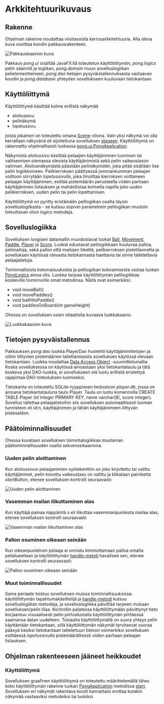 # Arkkitehtuurikuvaus

## Rakenne

Ohjelman rakenne noudattaa viisitasoista kerrosarkkitehtuuria. Alla oleva kuva osoittaa koodin pakkausrakenteen.

![Pakkauskaavion kuva](https://github.com/heidihas/otm-harjoitustyo/blob/master/dokumentaatio/kuvat/Pong_pakkauskaavio.png)

Pakkaus _pong.ui_ sisältää JavaFX:llä toteutetun käyttöliittymän, _pong.logics_ pelin säännöt ja logiikan, _pong.domain_ muun sovelluslogiikan pelielementteineen, _pong.dao_ tietojen pysyväistallennuksesta vastaavan koodin ja _pong.database_ yhteyden sovellukseen kuuluvaan tietokantaan.

## Käyttöliittymä

Käyttöliittymä käsittää kolme erillistä näkymää

- aloitussivu
- pelinäkymä
- lopetussivu

joista jokainen on toteutettu omana [Scene](https://docs.oracle.com/javase/8/javafx/api/javafx/scene/Scene.html)-oliona. Vain yksi näkymä voi olla kerrallaan näkyvänä eli sijoitettuna sovelluksen [stageen](https://docs.oracle.com/javase/8/javafx/api/javafx/stage/Stage.html). Käyttöliittymä on rakennettu ohjelmallisesti luokassa [pong.ui.PongApplication](https://github.com/heidihas/otm-harjoitustyo/blob/master/Pong/src/main/java/pong/ui/PongApplication.java).

Näkymistä _aloitussivu_ käsittää pelaajien käyttäjänimien luomisen tai valitsemisen olemassa olevista käyttäjänimistä sekä pelin vaikeustason valinnan. Aloitusnäkymästä päästään _pelinäkymään_, joka pitää sisällään itse pelin logiikkoineen. Pelikierroksen päättyessä jommankumman pelaajan voittoon siirrytään _lopetussivulle_, joka ilmoittaa kierroksen voittaneen pelaajan käyttäjänimen, esittää pistemäärän perusteella viiden parhaan käyttäjänimen listauksen ja mahdollistaa kolmella napilla joko uuden pelikierroksen, uuden pelin tai pelin lopettamisen.

Käyttöliittymä on pyritty eristämään pelilogiikan osalta täysin sovelluslogiikasta - se kutsuu sopivin parametrein pelilogiikan muutoin toteuttavan olion _logics_ metodeja.

## Sovelluslogiikka

Sovelluksen loogisen datamallin muodostavat luokat [Ball](https://github.com/heidihas/otm-harjoitustyo/blob/master/Pong/src/main/java/pong/domain/Ball.java), [Movement](https://github.com/heidihas/otm-harjoitustyo/blob/master/Pong/src/main/java/pong/domain/Movement.java), [Paddle](https://github.com/heidihas/otm-harjoitustyo/blob/master/Pong/src/main/java/pong/domain/Paddle.java), [Player](https://github.com/heidihas/otm-harjoitustyo/blob/master/Pong/src/main/java/pong/domain/Player.java) ja [Score](https://github.com/heidihas/otm-harjoitustyo/blob/master/Pong/src/main/java/pong/domain/Score.java). Luokat edustavat pelilogiikkaan kuuluvaa palloa, pelimailoja, sekä pallon että mailojen liikettä, pelikierroksen pistetilannetta ja sovelluksen käytössä olevasta tietokannasta haettavia tai sinne talletettavia pelaajatietoja.

Toiminnallisista kokonaisuuksista ja pelilogiikan kokoamisesta vastaa luokan [PongLogics](https://github.com/heidihas/otm-harjoitustyo/blob/master/Pong/src/main/java/pong/logics/PongLogics.java) ainoa olio. Luokka tarjoaa käyttöliittymän pelilogiikkaa koskeville toiminnoille omat metodinsa. Näitä ovat esimerkiksi:

- void moveBall()
- void movePaddles()
- void ballHitsPaddle()
- void paddlesOnBoard(int gameHeight)

Ohessa on sovelluksen osien relaatioita kuvaava luokkakaavio.

![Luokkakaavion kuva](https://github.com/heidihas/otm-harjoitustyo/blob/master/dokumentaatio/kuvat/Pong_luokkakaavio.png)

## Tietojen pysyväistallennus

Pakkauksen _pong.dao_ luokka PlayerDao huolehtii käyttäjänimitietojen ja niihin liittyvien pistemäärien tallettamisesta sovelluksen käytössä olevaan tietokantaan. Luokka noudattaa [Data Access Object](https://en.wikipedia.org/wiki/Data_access_object) -suunnittelumallia. Koska sovelluksessa on käytössä ainoastaan yksi tietokantataulu ja tätä koskeva yksi DAO-luokka, ei sovellukseen ole luotu erillistä eristettyä rajapintaa DAO-toteutuksen luomiseksi.

Tietokanta on toteutettu SQLite-tyyppiseen tiedostoon _player.db_, jossa on ainoana tietokantatauluna taulu Player. Taulu on luotu komennolla CREATE TABLE Player (id integer PRIMARY KEY, name varchar(8), score integer). Sovellus tallettaa pelaajatietoihin siis sovelluksen automaattisesti luoman tunnisteen eli _id_:n, käyttäjänimen ja tähän käyttäjänimeen liittyvän pistesaldon.

## Päätoiminnallisuudet

Ohessa kuvataan sovelluksen toimintalogiikkaa muutaman päätoiminnallisuuden osalta sekvenssikaaviona.

### Uuden pelin aloittaminen

Kun aloitussivun pelaajanimien syötekenttiin on joko kirjoitettu tai valittu käyttäjänimet, pelin toivottu vaikeustaso on valittu ja klikataan painiketta _startButton_, etenee sovelluksen kontrolli seuraavasti:

![Uuden pelin aloittaminen](https://github.com/heidihas/otm-harjoitustyo/blob/master/dokumentaatio/kuvat/Pong_%20Start%20a%20new%20game_longer.png)

### Vasemman mailan liikuttaminen alas

Kun käyttäjä painaa näppäintä s eli liikuttaa vasemmanpuoleista mailaa alas, etenee sovelluksen kontrolli seuraavasti:

![Vasemman mailan liikuttaminen alas](https://github.com/heidihas/otm-harjoitustyo/blob/master/dokumentaatio/kuvat/Pong_%20Move%20left%20paddle.png)

### Pallon osuminen oikeaan seinään

Kun oikeanpuoleinen pelaaja ei onnistu kimmottamaan palloa omalta pelialueeltaan ja käyttöliittymän [handle-metoti](https://github.com/heidihas/otm-harjoitustyo/blob/master/Pong/src/main/java/pong/ui/PongApplication.java#L321) havaitsee sen, etenee sovelluksen kontrolli seuraavasti:

![Pallon osuminen oikeaan seinään](https://github.com/heidihas/otm-harjoitustyo/blob/master/dokumentaatio/kuvat/Pong_%20Ball%20hits%20right%20wall.png)

### Muut toiminnallisuudet

Sama periaate toistuu sovelluksen muissa toiminnallisuuksissa: käyttöliittymän tapahtumakäsittelijä ja [handle-metodi](https://github.com/heidihas/otm-harjoitustyo/blob/master/Pong/src/main/java/pong/ui/PongApplication.java#L321) kutsuu sovelluslogiikan metodeja, ja sovelluslogiikka päivittää tarpeen mukaan sovelluksen/pelin tilaa. Kontrollin palatessa käyttöliittymään päivittynyt tieto korjaantuu visuaalisesti pelin piirtoalustalla käyttöliittymän piirtäessä saamansa datan uudelleen. Toisaalta käyttöliittymällä on suora yhteys pelin käyttämään tietokantaan, sillä käyttöliittymän näkymät tarvitsevat suoraa pääsyä käsiksi tietokantaan talletettuun tietoon esimerkiksi sovelluksen esittäessä _lopetussivulla_ pistemäärällisesti viiden parhaan pelaajan listauksen.

## Ohjelman rakenteeseen jääneet heikkoudet

### Käyttöliittymä

Sovelluksen graafinen käyttöliittymä on toteutettu määrittelemällä lähes koko käyttöliittymän rakenne luokan [PongApplication](https://github.com/heidihas/otm-harjoitustyo/blob/master/Pong/src/main/java/pong/ui/PongApplication.java) metodissa [start](https://github.com/heidihas/otm-harjoitustyo/blob/master/Pong/src/main/java/pong/ui/PongApplication.java#L85). Sovelluksen eri näkymät rakentava koodi kannattaisi erottaa kutakin näkymää vastaaviksi metodeiksi tai luokiksi.
